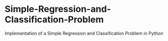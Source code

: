 # Simple-Regression-and-Classification-Problem
Implementation of a Simple Regression and Classification Problem in Python

